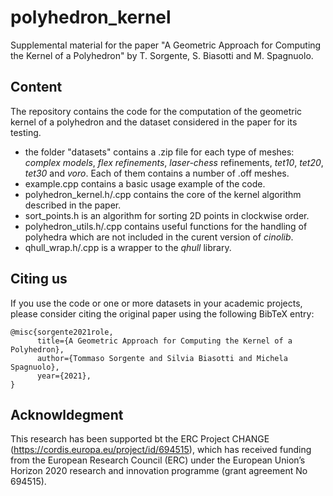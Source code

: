 # polyhedron_kernel

Supplemental material for the paper "A Geometric Approach for Computing the Kernel of a Polyhedron" by T. Sorgente, S. Biasotti and M. Spagnuolo.

## Content
The repository contains the code for the computation of the geometric kernel of a polyhedron and the dataset considered in the paper for its testing.
- the folder "datasets" contains a .zip file for each type of meshes: _complex models_, _flex refinements_, _laser-chess_ refinements, _tet10_, _tet20_, _tet30_ and _voro_. Each of them contains a number of .off meshes.
- example.cpp contains a basic usage example of the code.
- polyhedron_kernel.h/.cpp contains the core of the kernel algorithm described in the paper.
- sort_points.h is an algorithm for sorting 2D points in clockwise order.
- polyhedron_utils.h/.cpp contains useful functions for the handling of polyhedra which are not included in the curent version of _cinolib_.
- qhull_wrap.h/.cpp is a wrapper to the _qhull_ library.

## Citing us
If you use the code or one or more datasets in your academic projects, please consider citing the original paper using the following BibTeX entry:

```
@misc{sorgente2021role,
      title={A Geometric Approach for Computing the Kernel of a Polyhedron}, 
      author={Tommaso Sorgente and Silvia Biasotti and Michela Spagnuolo},
      year={2021},
}
```

## Acknowldegment
This research has been supported bt the ERC Project CHANGE (https://cordis.europa.eu/project/id/694515), which has received funding from the European Research Council (ERC) under the European Union’s Horizon 2020 research and innovation programme (grant agreement No 694515).
